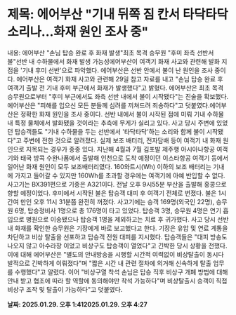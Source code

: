 # **제목: 에어부산 "기내 뒤쪽 짐 칸서 타닥타닥 소리나...화재 원인 조사 중"**

  내용: 에어부산 "손님 탑승 완료 후 화재 발생"최초 목격 승무원 "후미 좌측 선반서 불"선반 내 수하물에서 화재 발생 가능성에어부산이 여객기 화재 사고와 관련해 발화 지점을 '기내 후미 선반'으로 파악했다. 에어부산은 선반 안에서 불이 난 원인을 조사 중이다. 에어부산은 여객기 화재 사고와 관련해 29일 참고 자료를 내고 "손님 탑승 완료 후 여객기 출발 전 기내 후미 부근에서 화재가 발생했다"고 밝혔다. 에어부산은 최초 목격 승무원으로부터 "후미 부근에서도 좌측 선반 내에서 불이 시작됐다"는 진술을 확보했다. 에어부산은 "피해를 입으신 모든 분들께 심려를 끼쳐드려 죄송하다"고 덧붙였다.에어부산은 정확한 화재 원인을 조사 중이다. 선반 내에서 불이 시작된 점에 미뤄 기내 수하물 내 특정 물체에서 발화됐을 것이라는 추측에 무게가 실리고 있다. 사고 당시 주변에 있었던 탑승객들도 "기내 수하물을 두는 선반에서 '타닥타닥'하는 소리와 함께 불이 시작됐다"고 주변에 전한 것으로 알려졌다. 실제 보조 배터리, 전자담배 등이 여객기 내 화재 원인으로 지목되는 경우가 종종 있다. 지난해 4월과 7월 김포발 제주행 아시아나항공 여객기와 태국 방콕 수완나품에서 출발해 인천으로 도착 예정이던 이스타항공 여객기 등에서 일어난 화재 원인이 모두 보조배터리였다. 160와트시(Wh) 이하의 보조 배터리는 기내에 가지고 들어갈 수 있지만 160Wh를 초과할 경우에는 여객기에 아예 반입할 수 없다.사고기는 BX391편으로 기종은 A321이다. 전날 오후 9시55분 부산을 출발해 홍콩으로 향할 예정이었다. 후미에서 시작된 불은 탑승객 대피 후 여객기 전체로 번졌다. 불은 1시간여 만인 오후 11시 31분쯤 완전히 꺼졌다. 사고기에는 승객 169명(외국인 22명), 승무원 6명, 탑승정비사 1명으로 총 176명이 타고 있었다. 탑승객 3명, 승무원 4명은 연기 흡입으로 병원으로 이송됐으나 탑승객 1명을 제외하고는 치료 후 귀가했다. 사고 당시 선반 내 화재를 확인한 승무원은 기장에게 바로 보고했다고 한다. 기장은 유압 및 연료 계통을 차단하고 비상 탈출을 선포하고 탑승객 전원 대피를 지시했다. 탑승객들은 "대피 방송도 나오지 않고 아수라장 이었고 비상구도 탑승객이 열었다"고 긴박한 당시 상황을 전했다. 이에 대해 에어부산은 "별도의 안내방송을 시행할 시간적 여력없이 비상탈출이 동시다발적으로 긴박하게 이뤄졌다"며 "짧은 시간 내 관련 절차에 의거해 신속하게 탈출 업무를 수행했다"고 알렸다. 이어 "비상구열 착석 손님은 탑승 직후 비상구 개폐 방법에 대해 안내 받고 협조에 따라 할 역할에 동의해야만 착석 가능하다"며 비상탈출시 승객이 직접 비상구 조작 및 탈출이 가능하다"고 덧붙였다.

  **날짜: 2025.01.29. 오후 1:412025.01.29. 오후 4:27**